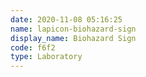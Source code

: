 ```yaml
---
date: 2020-11-08 05:16:25
name: lapicon-biohazard-sign
display_name: Biohazard Sign
code: f6f2
type: Laboratory
---
```

